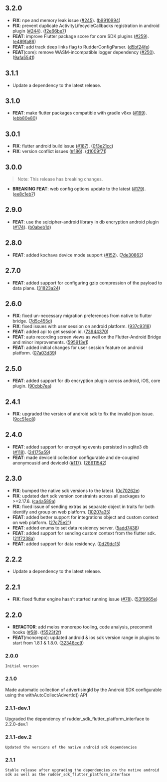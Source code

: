 ## 3.2.0

 - **FIX**: npe and memory leak issue ([#245](https://github.com/rudderlabs/rudder-sdk-flutter/issues/245)). ([b9910994](https://github.com/rudderlabs/rudder-sdk-flutter/commit/b991099452dfda6a9fd0c34ef801bb78a2bff85c))
 - **FIX**: prevent duplicate ActivityLifecycleCallbacks registration in android plugin ([#244](https://github.com/rudderlabs/rudder-sdk-flutter/issues/244)). ([f2e66be7](https://github.com/rudderlabs/rudder-sdk-flutter/commit/f2e66be768ca76f6bebe85cc344c4cfd0572b586))
 - **FEAT**: improve Flutter package score for core SDK plugins ([#259](https://github.com/rudderlabs/rudder-sdk-flutter/issues/259)). ([e489fa86](https://github.com/rudderlabs/rudder-sdk-flutter/commit/e489fa8624e0742c35de38fd2f91b960754097c8))
 - **FEAT**: add track deep links flag to RudderConfigParser. ([d5bf24fe](https://github.com/rudderlabs/rudder-sdk-flutter/commit/d5bf24feaf47a41b66c24952d2d8b161e76be02c))
 - **FEAT**(core): remove WASM-incompatible logger dependency ([#250](https://github.com/rudderlabs/rudder-sdk-flutter/issues/250)). ([9afa5541](https://github.com/rudderlabs/rudder-sdk-flutter/commit/9afa5541ba400ff8c3ce628371c085c64a319d0d))

## 3.1.1

 - Update a dependency to the latest release.

## 3.1.0

 - **FEAT**: make flutter packages compatible with gradle v8xx ([#199](https://github.com/rudderlabs/rudder-sdk-flutter/issues/199)). ([ebb80e80](https://github.com/rudderlabs/rudder-sdk-flutter/commit/ebb80e80d87028370ef6c86ecc2afc0521719ec8))

## 3.0.1

 - **FIX**: flutter android build issue ([#187](https://github.com/rudderlabs/rudder-sdk-flutter/issues/187)). ([0f3e21cc](https://github.com/rudderlabs/rudder-sdk-flutter/commit/0f3e21cc5a74552d74fe13f43039f0f6d428a89c))
 - **FIX**: version conflict issues ([#186](https://github.com/rudderlabs/rudder-sdk-flutter/issues/186)). ([d1009f71](https://github.com/rudderlabs/rudder-sdk-flutter/commit/d1009f719d3297e36941d0b0def4b30a004c91f0))

## 3.0.0

> Note: This release has breaking changes.

 - **BREAKING** **FEAT**: web config options update to the latest ([#179](https://github.com/rudderlabs/rudder-sdk-flutter/issues/179)). ([ee8c1eb7](https://github.com/rudderlabs/rudder-sdk-flutter/commit/ee8c1eb76f93ff61cf5fc0f05b75a1794ad31810))

## 2.9.0

 - **FEAT**: use the sqlcipher-android library in db encryption android plugin ([#174](https://github.com/rudderlabs/rudder-sdk-flutter/issues/174)). ([b0abeb1d](https://github.com/rudderlabs/rudder-sdk-flutter/commit/b0abeb1d9063e56dca5f756225ad9b62c03616b8))

## 2.8.0

 - **FEAT**: added kochava device mode support ([#152](https://github.com/rudderlabs/rudder-sdk-flutter/issues/152)). ([7de30862](https://github.com/rudderlabs/rudder-sdk-flutter/commit/7de3086291a0355a474aa81b5be91906dd00bb70))

## 2.7.0

 - **FEAT**: added support for configuring gzip compression of the payload to data plane. ([31823a24](https://github.com/rudderlabs/rudder-sdk-flutter/commit/31823a246920a77f50e0011d07ec5c822ca79c02))

## 2.6.0

 - **FIX**: fixed un-necessary migration preferences from native to flutter bridge. ([7d5c455d](https://github.com/rudderlabs/rudder-sdk-flutter/commit/7d5c455d3e73b6a0c93242bf149c97eed7cf80ec))
 - **FIX**: fixed issues with user session on android platform. ([937c9318](https://github.com/rudderlabs/rudder-sdk-flutter/commit/937c93188b920e9b64d435c03cfe60ec0a90f512))
 - **FEAT**: added api to get session id. ([73944370](https://github.com/rudderlabs/rudder-sdk-flutter/commit/73944370f3dab43b776c32900186dc92d9a58078))
 - **FEAT**: auto recording screen views as well on the Flutter-Android Bridge and minor improvements. ([595913e1](https://github.com/rudderlabs/rudder-sdk-flutter/commit/595913e121db8e0e1e5e8cf62dc786be11a1fefd))
 - **FEAT**: added initial changes for user session feature on android platform. ([07a03d39](https://github.com/rudderlabs/rudder-sdk-flutter/commit/07a03d39574001c21ba2e9eb75d7194636868b59))

## 2.5.0

 - **FEAT**: added support for db encryption plugin across android, iOS, core plugin. ([90cbb7ea](https://github.com/rudderlabs/rudder-sdk-flutter/commit/90cbb7eaf5b767f57bf92d49863653fe6432fb97))

## 2.4.1

 - **FIX**: upgraded the version of android sdk to fix the invalid json issue. ([9cc51ec8](https://github.com/rudderlabs/rudder-sdk-flutter/commit/9cc51ec8e6e6b82e83142e00c8fefb9855c84060))

## 2.4.0

 - **FEAT**: added support for encrypting events persisted in sqlite3 db ([#118](https://github.com/rudderlabs/rudder-sdk-flutter/issues/118)). ([24175a59](https://github.com/rudderlabs/rudder-sdk-flutter/commit/24175a59dafee3aeafa858b4b633ebf8e09836ac))
 - **FEAT**: made deviceId collection configurable and de-coupled anonymousid and deviceId ([#117](https://github.com/rudderlabs/rudder-sdk-flutter/issues/117)). ([28611542](https://github.com/rudderlabs/rudder-sdk-flutter/commit/28611542be971ddd389b011c77a3b5d82b6d7fff))

## 2.3.0

 - **FIX**: bumped the native sdk versions to the latest. ([0c70262e](https://github.com/rudderlabs/rudder-sdk-flutter/commit/0c70262e040d455ce0eeff40b14d64fdcd6f3553))
 - **FIX**: updated dart sdk version constraints across all packages to >=2.17.6. ([ca4a589a](https://github.com/rudderlabs/rudder-sdk-flutter/commit/ca4a589addcd631d9501599052eaec11d8ec7391))
 - **FIX**: fixed issue of sending extras as separate object in traits for both identify and group on web platform. ([10207a35](https://github.com/rudderlabs/rudder-sdk-flutter/commit/10207a3550c928708029a2d1725e39b6a9a6ece8))
 - **FEAT**: added better support for integrations object and custom context on web platform. ([27c75e21](https://github.com/rudderlabs/rudder-sdk-flutter/commit/27c75e21192dfb0b468ab8947c8c1ca28d86125f))
 - **FEAT**: added enums to set data residency server. ([5add7438](https://github.com/rudderlabs/rudder-sdk-flutter/commit/5add743827960c418c96d061b79820b8e20c7283))
 - **FEAT**: added support for sending custom context from the flutter sdk. ([21f7238a](https://github.com/rudderlabs/rudder-sdk-flutter/commit/21f7238a9e1bd31151e4df1e2d5ee502b153df4e))
 - **FEAT**: added support for data residency. ([0d29dc15](https://github.com/rudderlabs/rudder-sdk-flutter/commit/0d29dc1561695147e9722d152161fa0b555b193f))

## 2.2.2

 - Update a dependency to the latest release.

## 2.2.1

 - **FIX**: fixed flutter engine hasn't started running issue ([#78](https://github.com/rudderlabs/rudder-sdk-flutter/issues/78)). ([53f9965e](https://github.com/rudderlabs/rudder-sdk-flutter/commit/53f9965e63c0ec36e3b298956c1df1a231f5a2e0))

## 2.2.0

 - **REFACTOR**: add melos monorepo tooling, code analysis, precommit hooks ([#58](https://github.com/rudderlabs/rudder-sdk-flutter/issues/58)). ([f5523f2f](https://github.com/rudderlabs/rudder-sdk-flutter/commit/f5523f2fb41b723f1d0b1c090fbc880a79049aab))
 - **FEAT**(monorepo): updated android & ios sdk version range in plugins to start from 1.8.1 & 1.8.0. ([32346cc9](https://github.com/rudderlabs/rudder-sdk-flutter/commit/32346cc9e0da51e7cdca1daf5ab2a1ac2b8b1a88))

### 2.0.0
    Initial version
### 2.1.0
   Made automatic collection of advertisingId by the Android SDK configurable using the withAutoCollectAdvertId() API

### 2.1.1-dev.1
   Upgraded the dependency of rudder_sdk_flutter_platform_interface to 2.2.0-dev.1

### 2.1.1-dev.2
    Updated the versions of the native android sdk dependencies

### 2.1.1
    Stable release after upgrading the dependencies on the native android sdk as well as the rudder_sdk_flutter_platform_interface